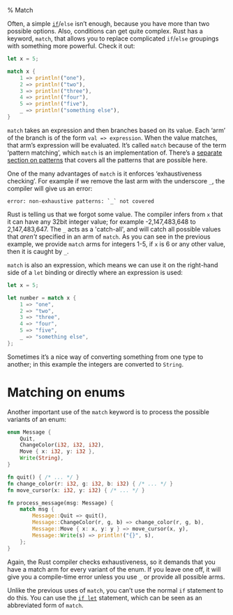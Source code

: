 % Match

Often, a simple [`if`][if]/`else` isn’t enough, because you have more than two
possible options. Also, conditions can get quite complex. Rust
has a keyword, `match`, that allows you to replace complicated `if`/`else`
groupings with something more powerful. Check it out:

```rust
let x = 5;

match x {
    1 => println!("one"),
    2 => println!("two"),
    3 => println!("three"),
    4 => println!("four"),
    5 => println!("five"),
    _ => println!("something else"),
}
```

[if]: if.html

`match` takes an expression and then branches based on its value. Each ‘arm’ of
the branch is of the form `val => expression`. When the value matches, that arm’s
expression will be evaluated. It’s called `match` because of the term ‘pattern
matching’, which `match` is an implementation of. There’s a [separate section on
patterns][patterns] that covers all the patterns that are possible here.

[patterns]: patterns.html

One of the many advantages of `match` is it enforces ‘exhaustiveness checking’.
For example if we remove the last arm with the underscore `_`, the compiler will
give us an error:

```text
error: non-exhaustive patterns: `_` not covered
```

Rust is telling us that we forgot some value. The compiler infers from `x` that it
can have any 32bit integer value; for example -2,147,483,648 to 2,147,483,647. The `_` acts 
as a 'catch-all', and will catch all possible values that *aren't* specified in 
an arm of `match`. As you can see in the previous example, we provide `match` 
arms for integers 1-5, if `x` is 6 or any other value, then it is caught by `_`.

`match` is also an expression, which means we can use it on the right-hand
side of a `let` binding or directly where an expression is used:

```rust
let x = 5;

let number = match x {
    1 => "one",
    2 => "two",
    3 => "three",
    4 => "four",
    5 => "five",
    _ => "something else",
};
```

Sometimes it’s a nice way of converting something from one type to another; in
this example the integers are converted to `String`.

# Matching on enums

Another important use of the `match` keyword is to process the possible
variants of an enum:

```rust
enum Message {
    Quit,
    ChangeColor(i32, i32, i32),
    Move { x: i32, y: i32 },
    Write(String),
}

fn quit() { /* ... */ }
fn change_color(r: i32, g: i32, b: i32) { /* ... */ }
fn move_cursor(x: i32, y: i32) { /* ... */ }

fn process_message(msg: Message) {
    match msg {
        Message::Quit => quit(),
        Message::ChangeColor(r, g, b) => change_color(r, g, b),
        Message::Move { x: x, y: y } => move_cursor(x, y),
        Message::Write(s) => println!("{}", s),
    };
}
```

Again, the Rust compiler checks exhaustiveness, so it demands that you
have a match arm for every variant of the enum. If you leave one off, it
will give you a compile-time error unless you use `_` or provide all possible
arms.

Unlike the previous uses of `match`, you can’t use the normal `if`
statement to do this. You can use the [`if let`][if-let] statement,
which can be seen as an abbreviated form of `match`.

[if-let]: if-let.html
